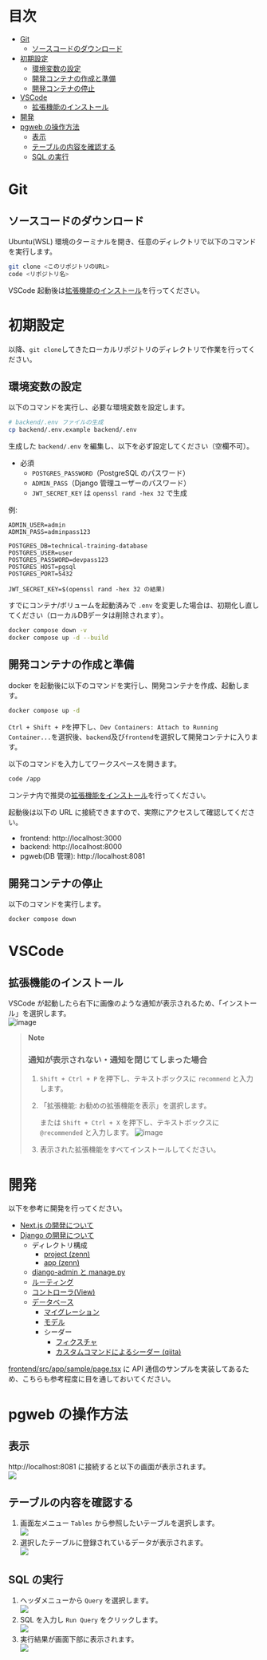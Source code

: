 # 目次

- [Git](#git)
  - [ソースコードのダウンロード](#git-clone)
- [初期設定](#initialize)
  - [環境変数の設定](#initialize-env)
  - [開発コンテナの作成と準備](#initialize-container-setup)
  - [開発コンテナの停止](#initialize-container-stop)
- [VSCode](#vscode)
  - [拡張機能のインストール](#vscode-extensions)
- [開発](#develop)
- [pgweb の操作方法](#pgweb)
  - [表示](#pgweb-login)
  - [テーブルの内容を確認する](#pgweb-show-table)
  - [SQL の実行](#pgweb-execute-sql)

<a id="git"></a>

# Git

<a id="git-clone"></a>

## ソースコードのダウンロード

Ubuntu(WSL) 環境のターミナルを開き、任意のディレクトリで以下のコマンドを実行します。

```bash
git clone <このリポジトリのURL>
code <リポジトリ名>
```

VSCode 起動後は[拡張機能のインストール](#vscode-extensions)を行ってください。

<a id="initialize"></a>

# 初期設定

以降、`git clone`してきたローカルリポジトリのディレクトリで作業を行ってください。

<a id="initialize-env"></a>

## 環境変数の設定

以下のコマンドを実行し、必要な環境変数を設定します。

```bash
# backend/.env ファイルの生成
cp backend/.env.example backend/.env
```

生成した `backend/.env` を編集し、以下を必ず設定してください（空欄不可）。

- 必須
  - `POSTGRES_PASSWORD`（PostgreSQL のパスワード）
  - `ADMIN_PASS`（Django 管理ユーザーのパスワード）
  - `JWT_SECRET_KEY` は `openssl rand -hex 32` で生成

例:

```env
ADMIN_USER=admin
ADMIN_PASS=adminpass123

POSTGRES_DB=technical-training-database
POSTGRES_USER=user
POSTGRES_PASSWORD=devpass123
POSTGRES_HOST=pgsql
POSTGRES_PORT=5432

JWT_SECRET_KEY=$(openssl rand -hex 32 の結果)
```

すでにコンテナ/ボリュームを起動済みで `.env` を変更した場合は、初期化し直してください（ローカルDBデータは削除されます）。

```bash
docker compose down -v
docker compose up -d --build
```

<a id="initialize-container-setup"></a>

## 開発コンテナの作成と準備

docker を起動後に以下のコマンドを実行し、開発コンテナを作成、起動します。

```bash
docker compose up -d
```

`Ctrl + Shift + P`を押下し、`Dev Containers: Attach to Running Container...`を選択後、`backend`及び`frontend`を選択して開発コンテナに入ります。

以下のコマンドを入力してワークスペースを開きます。

```bash
code /app
```

コンテナ内で推奨の[拡張機能をインストール](#vscode-extensions)を行ってください。

起動後は以下の URL に接続できますので、実際にアクセスして確認してください。

- frontend: http://localhost:3000
- backend: http://localhost:8000
- pgweb(DB 管理): http://localhost:8081

<a id="initialize-container-stop"></a>

## 開発コンテナの停止

以下のコマンドを実行します。

```bash
docker compose down
```

<a id="vscode"></a>

# VSCode

<a id="vscode-extensions"></a>

## 拡張機能のインストール

VSCode が起動したら右下に画像のような通知が表示されるため、「インストール」を選択します。  
![image](https://user-images.githubusercontent.com/105618751/212531923-9d03069f-8d93-4ccf-bcc1-bb9d3ddae8a9.png)

> **Note**
>
> ### 通知が表示されない・通知を閉じてしまった場合
>
> 1. `Shift + Ctrl + P` を押下し、テキストボックスに `recommend` と入力します。
> 2. 「拡張機能: お勧めの拡張機能を表示」を選択します。
>
>    または `Shift + Ctrl + X` を押下し、テキストボックスに `@recommended` と入力します。
>    ![image](https://user-images.githubusercontent.com/105618751/212532098-fb170ed1-fdd8-488b-bbe8-c12eecfb5719.png)
>
> 3. 表示された拡張機能をすべてインストールしてください。

<a id="develop"></a>

# 開発

以下を参考に開発を行ってください。

- [Next.js の開発について](https://nextjs.org/)
- [Django の開発について](https://docs.djangoproject.com/ja/5.2/)
  - ディレクトリ構成
    - [project (zenn)](https://zenn.dev/tigrebiz/articles/python-django-tutorial#%E3%83%97%E3%83%AD%E3%82%B8%E3%82%A7%E3%82%AF%E3%83%88%E3%82%92%E4%BD%9C%E6%88%90%E3%81%99%E3%82%8B)
    - [app (zenn)](https://zenn.dev/tigrebiz/articles/python-django-tutorial#polls-%E3%82%A2%E3%83%97%E3%83%AA%E3%82%B1%E3%83%BC%E3%82%B7%E3%83%A7%E3%83%B3%E3%82%92%E3%81%A4%E3%81%8F%E3%82%8B)
  - [django-admin と manage.py](https://docs.djangoproject.com/ja/5.2/ref/django-admin/)
  - [ルーティング](https://docs.djangoproject.com/ja/5.2/topics/http/urls/)
  - [コントローラ(View)](https://docs.djangoproject.com/ja/5.2/topics/class-based-views/intro/)
  - [データベース](https://docs.djangoproject.com/ja/5.2/ref/databases/#postgresql-notes)
    - [マイグレーション](https://docs.djangoproject.com/ja/5.2/topics/migrations/)
    - [モデル](https://docs.djangoproject.com/ja/5.2/topics/db/models/)
    - シーダー
      - [フィクスチャ](https://docs.djangoproject.com/ja/5.2/howto/initial-data/)
      - [カスタムコマンドによるシーダー (qiita)](https://qiita.com/shun198/items/14bac6843a2459b34a34)

[frontend/src/app/sample/page.tsx](http://localhost:3000/sample) に API 通信のサンプルを実装してあるため、こちらも参考程度に目を通しておいてください。

<a id="pgweb"></a>

# pgweb の操作方法

<a id="pgweb-login"></a>

## 表示

http://localhost:8081 に接続すると以下の画面が表示されます。  
![](img/pgweb1.png)

<a id="pgweb-show-table"></a>

## テーブルの内容を確認する

1. 画面左メニュー `Tables` から参照したいテーブルを選択します。  
   ![](img/pgweb2.png)
1. 選択したテーブルに登録されているデータが表示されます。  
   ![](img/pgweb3.png)

<a id="pgweb-execute-sql"></a>

## SQL の実行

1. ヘッダメニューから `Query` を選択します。  
   ![](img/pgweb4.png)
1. SQL を入力し `Run Query` をクリックします。  
   ![](img/pgweb5.png)
1. 実行結果が画面下部に表示されます。  
   ![](img/pgweb6.png)
